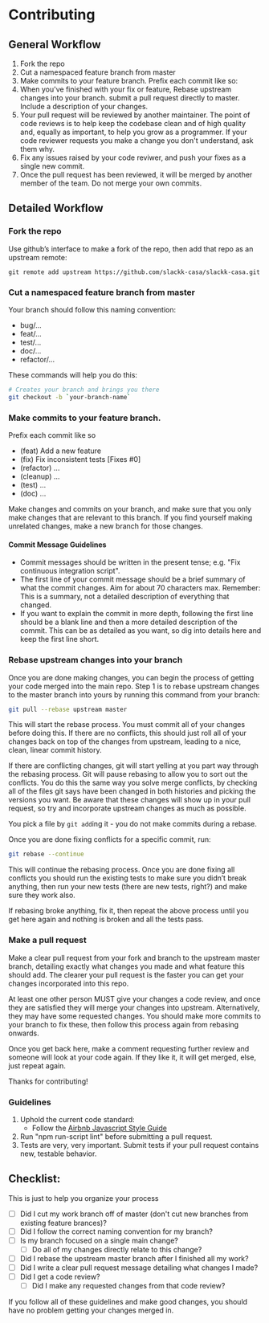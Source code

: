 # Contributing

## General Workflow

1. Fork the repo
1. Cut a namespaced feature branch from master
1. Make commits to your feature branch. Prefix each commit like so:
1. When you've finished with your fix or feature, Rebase upstream changes into your branch. submit a pull request directly to master. Include a description of your changes.
1. Your pull request will be reviewed by another maintainer. The point of code reviews is to help keep the codebase clean and of high quality and, equally as important, to help you grow as a programmer. If your code reviewer requests you make a change you don't understand, ask them why.
1. Fix any issues raised by your code reviwer, and push your fixes as a single new commit.
1. Once the pull request has been reviewed, it will be merged by another member of the team. Do not merge your own commits.

## Detailed Workflow

### Fork the repo

Use github’s interface to make a fork of the repo, then add that repo as an upstream remote:

```
git remote add upstream https://github.com/slackk-casa/slackk-casa.git
```

### Cut a namespaced feature branch from master

Your branch should follow this naming convention:

* bug/...
* feat/...
* test/...
* doc/...
* refactor/...

These commands will help you do this:

```bash
# Creates your branch and brings you there
git checkout -b `your-branch-name`
```

### Make commits to your feature branch.

Prefix each commit like so

* (feat) Add a new feature
* (fix) Fix inconsistent tests [Fixes #0]
* (refactor) ...
* (cleanup) ...
* (test) ...
* (doc) ...

Make changes and commits on your branch, and make sure that you
only make changes that are relevant to this branch. If you find
yourself making unrelated changes, make a new branch for those
changes.

#### Commit Message Guidelines

* Commit messages should be written in the present tense; e.g. "Fix continuous integration script".
* The first line of your commit message should be a brief summary of what the commit changes. Aim for about 70 characters max. Remember: This is a summary, not a detailed description of everything that changed.
* If you want to explain the commit in more depth, following the first line should be a blank line and then a more detailed description of the commit. This can be as detailed as you want, so dig into details here and keep the first line short.

### Rebase upstream changes into your branch

Once you are done making changes, you can begin the process of getting
your code merged into the main repo. Step 1 is to rebase upstream
changes to the master branch into yours by running this command
from your branch:

```bash
git pull --rebase upstream master
```

This will start the rebase process. You must commit all of your changes
before doing this. If there are no conflicts, this should just roll all
of your changes back on top of the changes from upstream, leading to a
nice, clean, linear commit history.

If there are conflicting changes, git will start yelling at you part way
through the rebasing process. Git will pause rebasing to allow you to sort
out the conflicts. You do this the same way you solve merge conflicts,
by checking all of the files git says have been changed in both histories
and picking the versions you want. Be aware that these changes will show
up in your pull request, so try and incorporate upstream changes as much
as possible.

You pick a file by `git add`ing it - you do not make commits during a
rebase.

Once you are done fixing conflicts for a specific commit, run:

```bash
git rebase --continue
```

This will continue the rebasing process. Once you are done fixing all
conflicts you should run the existing tests to make sure you didn’t break
anything, then run your new tests (there are new tests, right?) and
make sure they work also.

If rebasing broke anything, fix it, then repeat the above process until
you get here again and nothing is broken and all the tests pass.

### Make a pull request

Make a clear pull request from your fork and branch to the upstream master
branch, detailing exactly what changes you made and what feature this
should add. The clearer your pull request is the faster you can get
your changes incorporated into this repo.

At least one other person MUST give your changes a code review, and once
they are satisfied they will merge your changes into upstream. Alternatively,
they may have some requested changes. You should make more commits to your
branch to fix these, then follow this process again from rebasing onwards.

Once you get back here, make a comment requesting further review and
someone will look at your code again. If they like it, it will get merged,
else, just repeat again.

Thanks for contributing!

### Guidelines

1. Uphold the current code standard:
   * Follow the [Airbnb Javascript Style Guide](https://github.com/airbnb/javascript/blob/master/README.md)
1. Run "npm run-script lint" before submitting a pull request.
1. Tests are very, very important. Submit tests if your pull request contains
   new, testable behavior.

## Checklist:

This is just to help you organize your process

* [ ] Did I cut my work branch off of master (don't cut new branches from existing feature brances)?
* [ ] Did I follow the correct naming convention for my branch?
* [ ] Is my branch focused on a single main change?
  * [ ] Do all of my changes directly relate to this change?
* [ ] Did I rebase the upstream master branch after I finished all my
      work?
* [ ] Did I write a clear pull request message detailing what changes I made?
* [ ] Did I get a code review?
  * [ ] Did I make any requested changes from that code review?

If you follow all of these guidelines and make good changes, you should have
no problem getting your changes merged in.

<!-- Links -->

[curriculum workflow diagram]: http://i.imgur.com/p0e4tQK.png
[git flow]: http://nvie.com/posts/a-successful-git-branching-model/
[github flow]: http://scottchacon.com/2011/08/31/github-flow.html
[squash]: http://gitready.com/advanced/2009/02/10/squashing-commits-with-rebase.html
